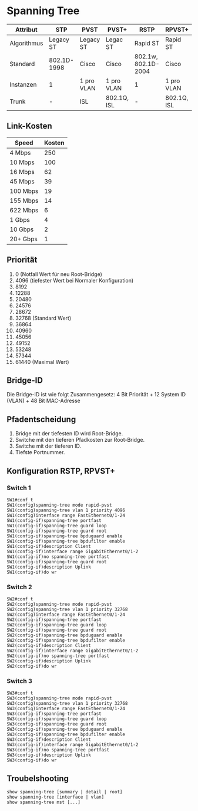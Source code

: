 # Spanning Tree

| Attribut    | STP         | PVST       | PVST+       | RSTP                | RPVST+      | MST                 |
| ----------- | ----------- | ---------- | ----------- | ------------------- | ----------- | ------------------- |
| Algorithmus | Legacy ST   | Legacy ST  | Legac ST    | Rapid ST            | Rapid ST    | Rapid ST            |
| Standard    | 802.1D-1998 | Cisco      | Cisco       | 802.1w, 802.1D-2004 | Cisco       | 802.1s, 802.1Q-2003 |
| Instanzen   | 1           | 1 pro VLAN | 1 pro VLAN  | 1                   | 1 pro VLAN  | 1-mehre             |
| Trunk       | -           | ISL        | 802.1Q, ISL | -                   | 802.1Q, ISL | 802.1Q, ISL         |

## Link-Kosten

| Speed    | Kosten |
| -------- | ------ |
| 4 Mbps   | 250    |
| 10 Mbps  | 100    |
| 16 Mbps  | 62     |
| 45 Mbps  | 39     |
| 100 Mbps | 19     |
| 155 Mbps | 14     |
| 622 Mbps | 6      |
| 1 Gbps   | 4      |
| 10 Gbps  | 2      |
| 20+ Gbps | 1      |

## Priorität

1. 0 (Notfall Wert für neu Root-Bridge)
2. 4096 (tiefester Wert bei Normaler Konfiguration)
3. 8192
4. 12288
5. 20480
6. 24576
7. 28672
8. 32768 (Standard Wert)
9. 36864
10. 40960
11. 45056
12. 49152
13. 53248
14. 57344
15. 61440 (Maximal Wert)

## Bridge-ID

Die Bridge-ID ist wie folgt Zusammengesetz: 4 Bit Priorität + 12 System ID (VLAN) + 48 Bit MAC-Adresse

## Pfadentscheidung

1. Bridge mit der tiefesten ID wird Root-Bridge.
2. Switche mit den tieferen Pfadkosten zur Root-Bridge.
3. Switche mit der tieferen ID.
4. Tiefste Portnummer.

## Konfiguration RSTP, RPVST+

### Switch 1

```
SW1#conf t
SW1(config)spanning-tree mode rapid-pvst
SW1(config)spanning-tree vlan 1 priority 4096
SW1(config)interface range FastEthernet0/1-24
SW1(config-if)spanning-tree portfast
SW1(config-if)spanning-tree guard loop
SW1(config-if)spanning-tree guard root
SW1(config-if)spanning-tree bpduguard enable
SW1(config-if)spanning-tree bpdufilter enable
SW1(config-if)description Client
SW1(config-if)interface range GigabitEthernet0/1-2
SW1(config-if)no spanning-tree portfast
SW1(config-if)spanning-tree guard root
SW1(config-if)description Uplink
SW1(config-if)do wr
```

### Switch 2

```
SW2#conf t
SW2(config)spanning-tree mode rapid-pvst
SW2(config)spanning-tree vlan 1 priority 32768
SW2(config)interface range FastEthernet0/1-24
SW2(config-if)spanning-tree portfast
SW2(config-if)spanning-tree guard loop
SW2(config-if)spanning-tree guard root
SW2(config-if)spanning-tree bpduguard enable
SW2(config-if)spanning-tree bpdufilter enable
SW2(config-if)description Client
SW2(config-if)interface range GigabitEthernet0/1-2
SW2(config-if)no spanning-tree portfast
SW2(config-if)description Uplink
SW2(config-if)do wr
```

### Switch 3

```
SW3#conf t
SW3(config)spanning-tree mode rapid-pvst
SW3(config)spanning-tree vlan 1 priority 32768
SW3(config)interface range FastEthernet0/1-24
SW3(config-if)spanning-tree portfast
SW3(config-if)spanning-tree guard loop
SW3(config-if)spanning-tree guard root
SW3(config-if)spanning-tree bpduguard enable
SW3(config-if)spanning-tree bpdufilter enable
SW3(config-if)description Client
SW3(config-if)interface range GigabitEthernet0/1-2
SW3(config-if)no spanning-tree portfast
SW3(config-if)description Uplink
SW3(config-if)do wr
```

## Troubelshooting

```
show spanning-tree [summary | detail | root]
show spanning-tree [interface | vlan]
show spanning-tree mst [...]
```
